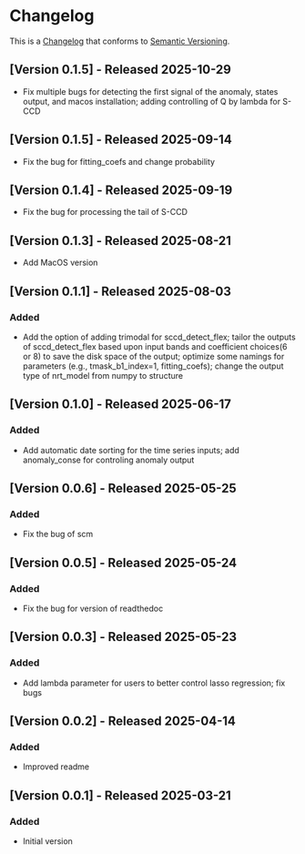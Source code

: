 # Changelog

This is a [Changelog](https://keepachangelog.com/en/1.0.0/) 
that conforms to [Semantic Versioning](https://semver.org/spec/v2.0.0.html).

## [Version 0.1.5] - Released 2025-10-29
* Fix multiple bugs for detecting the first signal of the anomaly, states output, and macos installation; adding controlling of Q by lambda for S-CCD

## [Version 0.1.5] - Released 2025-09-14
* Fix the bug for fitting_coefs and change probability

## [Version 0.1.4] - Released 2025-09-19
* Fix the bug for processing the tail of S-CCD

## [Version 0.1.3] - Released 2025-08-21
* Add MacOS version

## [Version 0.1.1] - Released 2025-08-03

### Added
* Add the option of adding trimodal for sccd_detect_flex; tailor the outputs of sccd_detect_flex based upon input bands and coefficient choices(6 or 8) to save the disk space of the output; optimize some namings for parameters (e.g., tmask_b1_index=1, fitting_coefs); change the output type of nrt_model from numpy to structure


## [Version 0.1.0] - Released 2025-06-17

### Added
* Add automatic date sorting for the time series inputs; add anomaly_conse for controling anomaly output


## [Version 0.0.6] - Released 2025-05-25

### Added
* Fix the bug of scm

## [Version 0.0.5] - Released 2025-05-24

### Added
* Fix the bug for version of readthedoc


## [Version 0.0.3] - Released 2025-05-23

### Added
* Add lambda parameter for users to better control lasso regression; fix bugs


## [Version 0.0.2] - Released 2025-04-14

### Added
* Improved readme

## [Version 0.0.1] - Released 2025-03-21

### Added
* Initial version
